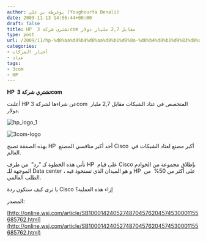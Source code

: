 ```yaml
---
author: يوغرطة بن علي (Youghourta Benali)
date: 2009-11-13 14:56:44+00:00
draft: false
title: HP  تشتري شركة 3com مقابل 2,7 مليار دولار
type: post
url: /2009/11/hp-%d8%aa%d8%b4%d8%aa%d8%b1%d9%8a-%d8%b4%d8%b1%d9%83%d8%a9-3com-%d9%85%d9%82%d8%a7%d8%a8%d9%84-27-%d9%85%d9%84%d9%8a%d8%a7%d8%b1-%d8%af%d9%88%d9%84%d8%a7%d8%b1/
categories:
- أخبار الشركات
- عتاد
tags:
- 3com
- HP
---
```


**HP  تشتري شركة 3com**

أعلنت HP عن شراءها لشركة 3com  المتخصص في عتاد الشبكات مقابل 2,7 مليار دولار.

![hp_logo_1](http://www.it-scoop.com/wp-content/uploads/2009/11/hp_logo_1.jpg)


![3com-logo](http://www.it-scoop.com/wp-content/uploads/2009/11/3com-logo.jpg)


بهذه الصفقة تصبح HP  أحد أكبر منافسي المصنع Cisco  أكبر مصنع لعتاد الشبكات في العالم.

تأتي هذه الخطوة كـ "رد"  من طرف HP  على قيام Cisco بإطلاق مجموعة من الخوادم الموجهة للـ Data center ، و هو الميدان الذي تستحوذ فيه HP  على أكثر من 50%  من الطلب العالمي.

يا ترى كيف ستكون ردة Cisco إزاء هذه العملية؟

المصدر:

[http://online.wsj.com/article/SB10001424052748704576204574530001155685762.html](http://online.wsj.com/article/SB10001424052748704576204574530001155685762.html)
